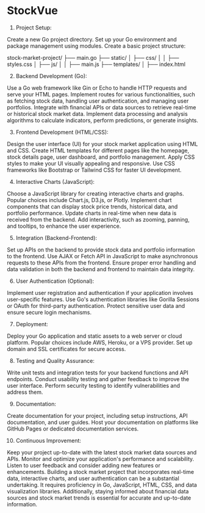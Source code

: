 # StockVue

1. Project Setup:

Create a new Go project directory.
Set up your Go environment and package management using modules.
Create a basic project structure:

stock-market-project/
    ├── main.go
    ├── static/
    │   ├── css/
    │   │   ├── styles.css
    │   ├── js/
    │   │   ├── main.js
    ├── templates/
    │   ├── index.html

2. Backend Development (Go):

Use a Go web framework like Gin or Echo to handle HTTP requests and serve your HTML pages.
Implement routes for various functionalities, such as fetching stock data, handling user authentication, and managing user portfolios.
Integrate with financial APIs or data sources to retrieve real-time or historical stock market data.
Implement data processing and analysis algorithms to calculate indicators, perform predictions, or generate insights.

3. Frontend Development (HTML/CSS):

Design the user interface (UI) for your stock market application using HTML and CSS.
Create HTML templates for different pages like the homepage, stock details page, user dashboard, and portfolio management.
Apply CSS styles to make your UI visually appealing and responsive.
Use CSS frameworks like Bootstrap or Tailwind CSS for faster UI development.

4. Interactive Charts (JavaScript):

Choose a JavaScript library for creating interactive charts and graphs. Popular choices include Chart.js, D3.js, or Plotly.
Implement chart components that can display stock price trends, historical data, and portfolio performance.
Update charts in real-time when new data is received from the backend.
Add interactivity, such as zooming, panning, and tooltips, to enhance the user experience.

5. Integration (Backend-Frontend):

Set up APIs on the backend to provide stock data and portfolio information to the frontend.
Use AJAX or Fetch API in JavaScript to make asynchronous requests to these APIs from the frontend.
Ensure proper error handling and data validation in both the backend and frontend to maintain data integrity.

6. User Authentication (Optional):

Implement user registration and authentication if your application involves user-specific features.
Use Go's authentication libraries like Gorilla Sessions or OAuth for third-party authentication.
Protect sensitive user data and ensure secure login mechanisms.

7. Deployment:

Deploy your Go application and static assets to a web server or cloud platform. Popular choices include AWS, Heroku, or a VPS provider.
Set up domain and SSL certificates for secure access.

8. Testing and Quality Assurance:

Write unit tests and integration tests for your backend functions and API endpoints.
Conduct usability testing and gather feedback to improve the user interface.
Perform security testing to identify vulnerabilities and address them.

9. Documentation:

Create documentation for your project, including setup instructions, API documentation, and user guides.
Host your documentation on platforms like GitHub Pages or dedicated documentation services.

10. Continuous Improvement:

Keep your project up-to-date with the latest stock market data sources and APIs.
Monitor and optimize your application's performance and scalability.
Listen to user feedback and consider adding new features or enhancements.
Building a stock market project that incorporates real-time data, interactive charts, and user authentication can be a substantial undertaking. It requires proficiency in Go, JavaScript, HTML, CSS, and data visualization libraries. Additionally, staying informed about financial data sources and stock market trends is essential for accurate and up-to-date information.

